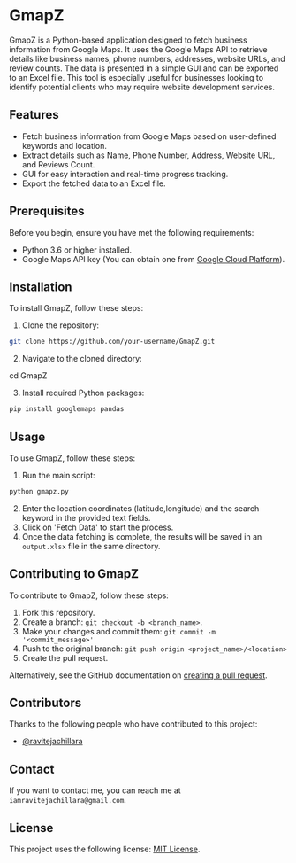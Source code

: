 # GmapZ

GmapZ is a Python-based application designed to fetch business information from Google Maps. It uses the Google Maps API to retrieve details like business names, phone numbers, addresses, website URLs, and review counts. The data is presented in a simple GUI and can be exported to an Excel file. This tool is especially useful for businesses looking to identify potential clients who may require website development services.

## Features

- Fetch business information from Google Maps based on user-defined keywords and location.
- Extract details such as Name, Phone Number, Address, Website URL, and Reviews Count.
- GUI for easy interaction and real-time progress tracking.
- Export the fetched data to an Excel file.

## Prerequisites

Before you begin, ensure you have met the following requirements:

- Python 3.6 or higher installed.
- Google Maps API key (You can obtain one from [Google Cloud Platform](https://cloud.google.com/maps-platform)).

## Installation

To install GmapZ, follow these steps:

1. Clone the repository:

```bash
git clone https://github.com/your-username/GmapZ.git
````
2. Navigate to the cloned directory:

cd GmapZ

3. Install required Python packages:

```bash
pip install googlemaps pandas
````

## Usage

To use GmapZ, follow these steps:

1. Run the main script:

```bash
python gmapz.py
````
2. Enter the location coordinates (latitude,longitude) and the search keyword in the provided text fields.
3. Click on 'Fetch Data' to start the process.
4. Once the data fetching is complete, the results will be saved in an `output.xlsx` file in the same directory.

## Contributing to GmapZ

To contribute to GmapZ, follow these steps:

1. Fork this repository.
2. Create a branch: `git checkout -b <branch_name>`.
3. Make your changes and commit them: `git commit -m '<commit_message>'`
4. Push to the original branch: `git push origin <project_name>/<location>`
5. Create the pull request.

Alternatively, see the GitHub documentation on [creating a pull request](https://help.github.com/articles/creating-a-pull-request/).

## Contributors

Thanks to the following people who have contributed to this project:

- [@ravitejachillara](https://github.com/ravitejachillara)

## Contact

If you want to contact me, you can reach me at `iamravitejachillara@gmail.com`.

## License

This project uses the following license: [MIT License](<link to your license>).


